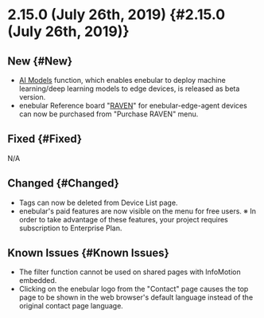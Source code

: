 # 2.15.0 (July 26th, 2019) {#2.15.0 (July 26th, 2019)}

## New {#New}

- [AI Models](../../AIModels/Introduction.md) function, which enables enebular to deploy machine learning/deep learning models to edge devices, is released as beta version.
- enebular Reference board "[RAVEN](../../Board/RAVEN.md)" for enebular-edge-agent devices can now be purchased from "Purchase RAVEN" menu.


## Fixed {#Fixed}

N/A

## Changed {#Changed}

- Tags can now be deleted from Device List page.
- enebular's paid features are now visible on the menu for free users. 
※ In order to take advantage of these features, your project requires subscription to Enterprise Plan.

## Known Issues {#Known Issues}

- The filter function cannot be used on shared pages with InfoMotion embedded.
- Clicking on the enebular logo from the "Contact" page causes the top page to be shown in the web browser's default language instead of the original contact page language.